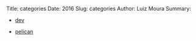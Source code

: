 Title: categories
Date: 2016
Slug: categories
Author: Luiz Moura
Summary:


* [dev](../category/dev.html)

* [pelican](../category/pelican.html)

